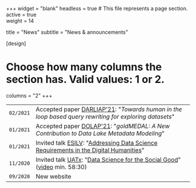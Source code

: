 +++
widget = "blank"
headless = true  # This file represents a page section.
active = true  
weight = 14

title    = "News"
subtitle = "News & announcements"

[design]
  # Choose how many columns the section has. Valid values: 1 or 2.
  columns = "2"
+++

| | |
|---|---|
|`02/2021` | Accepted paper [DARLIAP'21](http://dbdmg.polito.it/darli-ap2021/): "_Towards human in the loop based query rewriting for exploring datasets_"
|`01/2021` | Accepted paper [DOLAP'21](https://sites.google.com/view/dolap-2021): "_goldMEDAL: A New Contribution to Data Lake Metadata Modeling_"
|`01/2021` | Invited talk [ESILV](https://www.esilv.fr): "[Addressing Data Science Requirements in the Digital Humanities](https://drive.google.com/file/d/1d-l51v3Mr1uNITyIe1ZFcYpTtIUw10Tv/view?usp=sharing)"
|`11/2020` | Invited talk [UATx](https://ingenieria.uatx.mx): "[Data Science for the Social Good](https://drive.google.com/file/d/1r2wwCJsqBISEmEsJxkQFgZt5Zr-Q84HQ/view?usp=sharing)" ([video](https://fb.watch/3ddytZlg7k/) min. 58:30)
|`09/2020` | New website



